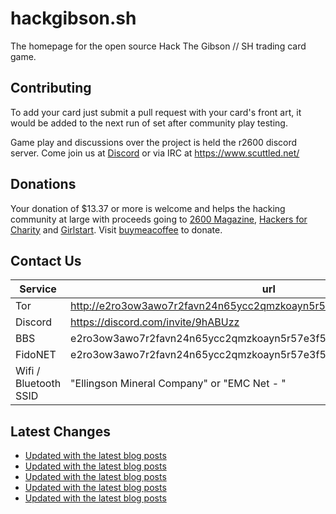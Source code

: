 # hackgibson.sh
The homepage for the open source Hack The Gibson // SH trading card game.


## Contributing

To add your card just submit a pull request with your card's front art, it would be added to the next run of set after community play testing.

Game play and discussions over the project is held the r2600 discord server. Come join us at [Discord](https://discord.com/invite/9hABUzz) or via IRC at https://www.scuttled.net/


## Donations

Your donation of $13.37 or more is welcome and helps the hacking community at large with proceeds going to [2600 Magazine](https://2600.com/), [Hackers for Charity](https://hackersforcharity.org) and [Girlstart](https://girlstart.org).  Visit [buymeacoffee](https://www.buymeacoffee.com/hackgibson.sh) to donate.


## Contact Us

Service | url
-|-
Tor | http://e2ro3ow3awo7r2favn24n65ycc2qmzkoayn5r57e3f56nvjwdcgg32ad.onion
Discord | https://discord.com/invite/9hABUzz
BBS | e2ro3ow3awo7r2favn24n65ycc2qmzkoayn5r57e3f56nvjwdcgg32ad.onion:23
FidoNET | e2ro3ow3awo7r2favn24n65ycc2qmzkoayn5r57e3f56nvjwdcgg32ad.onion:24554
Wifi / Bluetooth SSID | "Ellingson Mineral Company" or "EMC Net - <fidonet address>"

## Latest Changes
<!-- BLOG-POST-LIST:START -->
- [Updated with the latest blog posts](https://github.com/DFW2600/hackgibson.sh/commit/a0d5ace6c7131e7356d3b39b5e5ad4f81bee5b11)
- [Updated with the latest blog posts](https://github.com/DFW2600/hackgibson.sh/commit/09c7d795c7ec5795a04617baac6b7627c2cce1d0)
- [Updated with the latest blog posts](https://github.com/DFW2600/hackgibson.sh/commit/c6c55a130f730221e23180d124253e045e6cd8b2)
- [Updated with the latest blog posts](https://github.com/DFW2600/hackgibson.sh/commit/2c88703295675b5542f31cbd0e597885026b4118)
- [Updated with the latest blog posts](https://github.com/DFW2600/hackgibson.sh/commit/a39a91628c8dbfb64835232df2c19428a89ff9ff)
<!-- BLOG-POST-LIST:END -->
